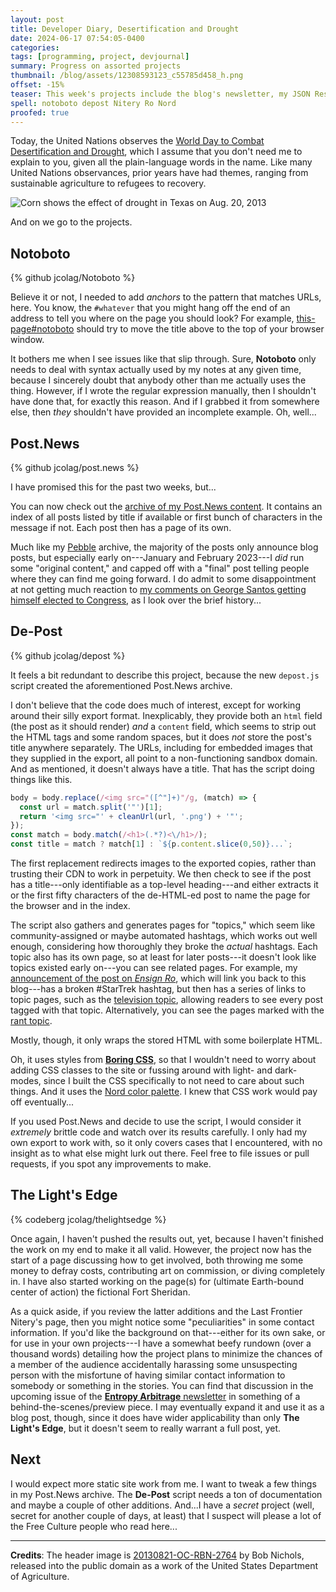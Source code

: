 ```yaml
---
layout: post
title: Developer Diary, Desertification and Drought
date: 2024-06-17 07:54:05-0400
categories:
tags: [programming, project, devjournal]
summary: Progress on assorted projects
thumbnail: /blog/assets/12308593123_c55785d458_h.png
offset: -15%
teaser: This week's projects include the blog's newsletter, my JSON Resume theme, Notoboto, The Light's Edge, and some straggling library updates.
spell: notoboto depost Nitery Ro Nord
proofed: true
---
```


Today, the United Nations observes the [World Day to Combat Desertification and Drought](https://en.wikipedia.org/wiki/World_Day_to_Combat_Desertification_and_Drought), which I assume that you don't need me to explain to you, given all the plain-language words in the name.  Like many United Nations observances, prior years have had themes, ranging from sustainable agriculture to refugees to recovery.

![Corn shows the effect of drought in Texas on Aug. 20, 2013](/blog/assets/12308593123_c55785d458_h.png "As high as an extremely tired elephant's eye, I guess")

And on we go to the projects.

## Notoboto

{% github jcolag/Notoboto %}

Believe it or not, I needed to add *anchors* to the pattern that matches URLs, here.  You know, the `#whatever` that you might hang off the end of an address to tell you where on the page you should look?  For example, [this-page#notoboto](#notoboto) should try to move the title above to the top of your browser window.

It bothers me when I see issues like that slip through.  Sure, **Notoboto** only needs to deal with syntax actually used by my notes at any given time, because I sincerely doubt that anybody other than me actually uses the thing.  However, if I wrote the regular expression manually, then I shouldn't have done that, for exactly this reason.  And if I grabbed it from somewhere else, then *they* shouldn't have provided an incomplete example.  Oh, well...

## Post.News

{% github jcolag/post.news %}

I have promised this for the past two weeks, but...

You can now check out the [archive of my Post.News content](https://jcolag.github.io/post.news/).  It contains an index of all posts listed by title if available or first bunch of characters in the message if not.  Each post then has a page of its own.

Much like my [Pebble](https://jcolag.github.io/pebble/) archive, the majority of the posts only announce blog posts, but especially early on---January and February 2023---I *did* run some "original content," and capped off with a "final" post telling people where they can find me going forward.  I do admit to some disappointment at not getting much reaction to [my comments on George Santos getting himself elected to Congress](https://jcolag.github.io/post.news/2KCAOxmHeuVeYHS5fltY8w2OLL6.html), as I look over the brief history...

## De-Post

{% github jcolag/depost %}

It feels a bit redundant to describe this project, because the new `depost.js` script created the aforementioned Post.News archive.

I don't believe that the code does much of interest, except for working around their silly export format.  Inexplicably, they provide both an `html` field (the post as it should render) *and* a `content` field, which seems to strip out the HTML tags and some random spaces, but it does *not* store the post's title anywhere separately.  The URLs, including for embedded images that they supplied in the export, all point to a non-functioning sandbox domain.  And as mentioned, it doesn't always have a title.  That has the script doing things like this.

```javascript
body = body.replace(/<img src="([^"]+)"/g, (match) => {
  const url = match.split('"')[1];
  return '<img src="' + cleanUrl(url, '.png') + '"';
});
const match = body.match(/<h1>(.*?)<\/h1>/);
const title = match ? match[1] : `${p.content.slice(0,50)}...`;
```

The first replacement redirects images to the exported copies, rather than trusting their CDN to work in perpetuity.  We then check to see if the post has a title---only identifiable as a top-level heading---and either extracts it or the first fifty characters of the de-HTML-ed post to name the page for the browser and in the index.

The script also gathers and generates pages for "topics," which seem like community-assigned or maybe automated hashtags, which works out well enough, considering how thoroughly they broke the *actual* hashtags.  Each topic also has its own page, so at least for later posts---it doesn't look like topics existed early on---you can see related pages.  For example, my [announcement of the post on *Ensign Ro*](https://jcolag.github.io/post.news/2hCld02xCBrxhsQhn4txwShVcDd.html), which will link you back to this blog---has a broken #StarTrek hashtag, but then has a series of links to topic pages, such as the [television topic](https://jcolag.github.io/post.news/topic-television.html), allowing readers to see every post tagged with that topic.  Alternatively, you can see the pages marked with the [rant topic](https://jcolag.github.io/post.news/topic-rant.html).

Mostly, though, it only wraps the stored HTML with some boilerplate HTML.

Oh, it uses styles from [**Boring CSS**](https://github.com/jcolag/boring-css), so that I wouldn't need to worry about adding CSS classes to the site or fussing around with light- and dark-modes, since I built the CSS specifically to not need to care about such things.  And it uses the [Nord color palette](https://www.nordtheme.com/).  I knew that CSS work would pay off eventually...

If you used Post.News and decide to use the script, I would consider it *extremely* brittle code and watch over its results carefully.  I only had my own export to work with, so it only covers cases that I encountered, with no insight as to what else might lurk out there.  Feel free to file issues or pull requests, if you spot any improvements to make.

## The Light's Edge

{% codeberg jcolag/thelightsedge %}

Once again, I haven't pushed the results out, yet, because I haven't finished the work on my end to make it all valid.  However, the project now has the start of a page discussing how to get involved, both throwing me some money to defray costs, contributing art on commission, or diving completely in.  I have also started working on the page(s) for (ultimate Earth-bound center of action) the fictional Fort Sheridan.

As a quick aside, if you review the latter additions and the Last Frontier Nitery's page, then you might notice some "peculiarities" in some contact information.  If you'd like the background on that---either for its own sake, or for use in your own projects---I have a somewhat beefy rundown (over a thousand words) detailing how the project plans to minimize the chances of a member of the audience accidentally harassing some unsuspecting person with the misfortune of having similar contact information to somebody or something in the stories.  You can find that discussion in the upcoming issue of the [**Entropy Arbitrage** newsletter](https://www.buymeacoffee.com/jcolag) in something of a behind-the-scenes/preview piece.  I may eventually expand it and use it as a blog post, though, since it does have wider applicability than only **The Light's Edge**, but it doesn't seem to really warrant a full post, yet.

## Next

I would expect more static site work from me.  I want to tweak a few things in my Post.News archive.  The **De-Post** script needs a ton of documentation and maybe a couple of other additions.  And...I have a *secret* project (well, secret for another couple of days, at least) that I suspect will please a lot of the Free Culture people who read here...

* * *

**Credits**:  The header image is [20130821-OC-RBN-2764](https://www.flickr.com/photos/usdagov/12308593123) by Bob Nichols, released into the public domain as a work of the United States Department of Agriculture.
